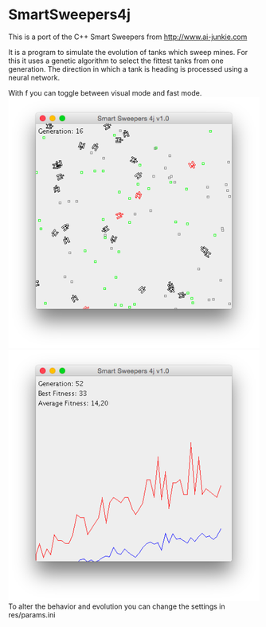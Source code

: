 # SmartSweepers4j
This is a port of the C++ Smart Sweepers from http://www.ai-junkie.com

It is a program to simulate the evolution of tanks which sweep mines. For this it uses a genetic algorithm to select the fittest tanks from one generation.
The direction in which a tank is heading is processed using a neural network.

With f you can toggle between visual mode and fast mode.
![Image of Smartsweepers in visual mode](img/smartSweepersGui.png)
![Image of Smartsweepers in statistics mode](img/smartSweepersFast.png)
To alter the behavior and evolution you can change the settings in res/params.ini
